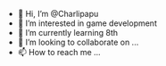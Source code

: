 - 👋 Hi, I’m @Charlipapu
- 👀 I’m interested in game development
- 🌱 I’m currently learning 8th
- 💞️ I’m looking to collaborate on ...
- 📫 How to reach me ...

<!---
Charlipapu/Charlipapu is a ✨ special ✨ repository because its `README.md` (this file) appears on your GitHub profile.
You can click the Preview link to take a look at your changes.
--->
